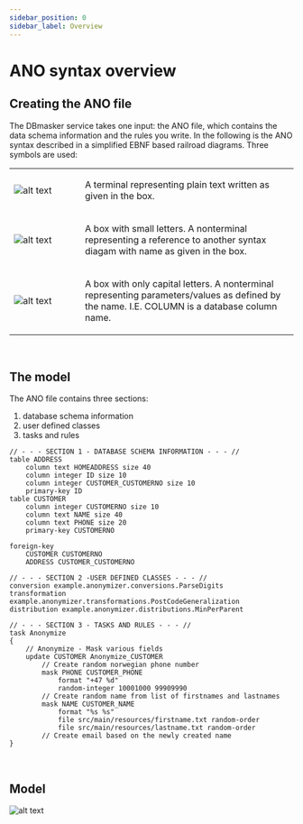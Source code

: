 ```yaml
---
sidebar_position: 0
sidebar_label: Overview
---
```


# ANO syntax overview

## Creating the ANO file

The DBmasker service takes one input: the ANO file, which contains the data schema information and the rules you write. In the following is the ANO syntax described in a simplified EBNF based railroad diagrams. Three symbols are used:

<table header-style="none" width="100%" >
<tr>
<td width="25%">

![alt text](/img/docs/ano-syntax/terminal.png 'Terminal')

</td>
<td>

A terminal representing plain text written as given in the box.

</td>
</tr>

<tr>
<td >

![alt text](/img/docs/ano-syntax/definition.png 'Definition')

</td>
<td>

A box with small letters. A nonterminal representing a reference to another syntax diagam
with name as given in the box.

</td>
</tr>

<tr>
<td >

![alt text](/img/docs/ano-syntax/value.png 'Value')

</td>
<td>

A box with only capital letters. A nonterminal representing parameters/values as defined by the name.
I.E. COLUMN is a database column name.

</td>
</tr>
</table>

&nbsp;

## The model

The ANO file contains three sections:

1. database schema information
2. user defined classes
3. tasks and rules


```ano
// - - - SECTION 1 - DATABASE SCHEMA INFORMATION - - - //
table ADDRESS
	column text HOMEADDRESS size 40
	column integer ID size 10
	column integer CUSTOMER_CUSTOMERNO size 10
	primary-key ID
table CUSTOMER
	column integer CUSTOMERNO size 10
	column text NAME size 40
	column text PHONE size 20
	primary-key CUSTOMERNO

foreign-key
	CUSTOMER CUSTOMERNO
	ADDRESS CUSTOMER_CUSTOMERNO

// - - - SECTION 2 -USER DEFINED CLASSES - - - //
conversion example.anonymizer.conversions.ParseDigits
transformation example.anonymizer.transformations.PostCodeGeneralization
distribution example.anonymizer.distributions.MinPerParent

// - - - SECTION 3 - TASKS AND RULES - - - //
task Anonymize
{
	// Anonymize - Mask various fields
	update CUSTOMER Anonymize_CUSTOMER
		// Create random norwegian phone number
		mask PHONE CUSTOMER_PHONE
			format "+47 %d"
			random-integer 10001000 99909990
		// Create random name from list of firstnames and lastnames
		mask NAME CUSTOMER_NAME
			format "%s %s"
			file src/main/resources/firstname.txt random-order
			file src/main/resources/lastname.txt random-order
		// Create email based on the newly created name
}

```

&nbsp;

## Model

![alt text](/img/docs/ano-syntax/model.png 'Model')

&nbsp;